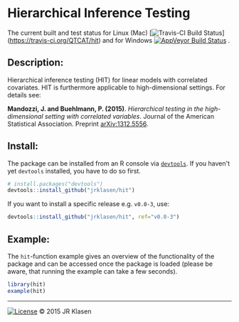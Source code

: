# Hierarchical Inference Testing
The current built and test status for Linux (Mac)
[![Travis-CI Build Status](https://travis-ci.org/QTCAT/hit.png?branch=master)]
(https://travis-ci.org/QTCAT/hit) 
and for Windows 
[![AppVeyor Build Status](https://ci.appveyor.com/api/projects/status/github/QTCAT/hit?branch=master&svg=true)](https://ci.appveyor.com/project/QTCAT/hit)
.

## Description:
Hierarchical inference testing (HIT) for linear models with correlated 
covariates. HIT is furthermore applicable to high-dimensional settings. For 
details see:

**Mandozzi, J. and Buehlmann, P. (2015)**. *Hierarchical testing in the 
high-dimensional setting with correlated variables*. Journal of the American 
Statistical Association. Preprint 
[arXiv:1312.5556](http://arxiv.org/abs/1312.5556).

## Install:
The package can be installed from an R console via 
[`devtools`](https://github.com/hadley/devtools#updating-to-the-latest-version-of-devtools). 
If you haven't yet `devtools` installed, you have to do so first.

```R
# install.packages("devtools")
devtools::install_github("jrklasen/hit")
```

If you want to install a specific release e.g. `v0.0-3`, use: 

```R
devtools::install_github("jrklasen/hit", ref="v0.0-3")
```

## Example:
The `hit`-function example gives an overview of the functionality of the 
package and can be accessed once the package is loaded (please be aware, that 
running the example can take a few seconds).

```R
library(hit)
example(hit)
```

--------------------------------------------------------------------------------
[![License](http://img.shields.io/badge/license-GPL%20%28%3E=%202%29-brightgreen.svg?style=flat)](http://www.gnu.org/licenses/gpl-2.0.html)
&copy; 2015 JR Klasen
